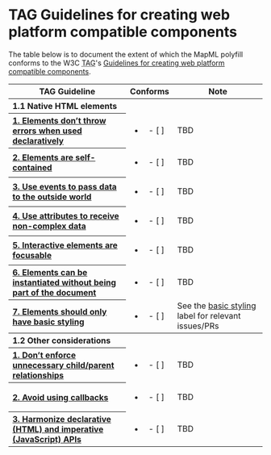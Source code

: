 # TAG Guidelines for creating web platform compatible components

The table below is to document the extent of which the MapML polyfill
conforms to the W3C <abbr title="Technical Architecture Group">TAG</abbr>'s
[Guidelines for creating web platform compatible components](https://www.w3.org/2001/tag/doc/webcomponents-design-guidelines/).

<table>
  <tr>
    <th scope="col">TAG Guideline</th>
    <th scope="col">Conforms</th>
    <th scope="col">Note</th>
  </tr>
  <tr>
    <th colspan="3" align="left">
      1.1 Native HTML elements
    </th>
  </tr>
  <tr>
    <th scope="row" align="left">
      <a href="https://www.w3.org/2001/tag/doc/webcomponents-design-guidelines/#:~:text=Elements%20don%E2%80%99t%20throw%20errors%20when%20used%20declaratively">
      1. Elements don’t throw errors when used declaratively
      </a>
    </th>
    <td align="center">
      <ul><li>- [ ] </li></ul>
    </td>
    <td>
      TBD
    </td>
  </tr>
  <tr>
    <th scope="row" align="left">
    <a href="https://www.w3.org/2001/tag/doc/webcomponents-design-guidelines/#:~:text=Elements%20are%20self-contained">
    2. Elements are self-contained
    </a>
    </th>
    <td align="center">
      <ul><li>- [ ] </li></ul>
    </td>
    <td>
      TBD
    </td>
  </tr>
  <tr>
    <th scope="row" align="left">
      <a href="https://www.w3.org/2001/tag/doc/webcomponents-design-guidelines/#:~:text=Use%20events%20to%20pass%20data%20to%20the%20outside%20world">
      3. Use events to pass data to the outside world
      </a>
    </th>
    <td align="center">
      <ul><li>- [ ] </li></ul>
    </td>
    <td>
      TBD
    </td>
  </tr>
  <tr>
    <th scope="row" align="left">
      <a href="https://www.w3.org/2001/tag/doc/webcomponents-design-guidelines/#:~:text=Use%20attributes%20to%20receive%20non-complex%20data">
      4. Use attributes to receive non-complex data
      </a>
    </th>
    <td align="center">
      <ul><li>- [ ] </li></ul>
    </td>
    <td>
      TBD
    </td>
  </tr>
  <tr>
    <th scope="row" align="left">
      <a href="https://www.w3.org/2001/tag/doc/webcomponents-design-guidelines/#:~:text=Interactive%20elements%20are%20focusable">
      5. Interactive elements are focusable
      </a>
    </th>
    <td align="center">
      <ul><li>- [ ] </li></ul>
    </td>
    <td>
      TBD
    </td>
  </tr>
  <tr>
    <th scope="row" align="left">
      <a href="https://www.w3.org/2001/tag/doc/webcomponents-design-guidelines/#:~:text=Elements%20can%20be%20instantiated%20without%20being%20part%20of%20the%20document">
      6. Elements can be instantiated without being part of the document
      </a>
    </th>
    <td align="center">
      <ul><li>- [ ] </li></ul>
    </td>
    <td>
      TBD
    </td>
  </tr>
  <tr>
    <th scope="row" align="left">
      <a href="https://www.w3.org/2001/tag/doc/webcomponents-design-guidelines/#:~:text=Elements%20should%20only%20have%20basic%20styling">
      7. Elements should only have basic styling
      </a>
    </th>
    <td align="center">
      <ul><li>- [ ] </li></ul>
    </td>
    <td>
      See the
      <a href="https://github.com/Maps4HTML/Web-Map-Custom-Element/labels/basic%20styling">basic styling</a>
      label for relevant issues/PRs
    </td>
  </tr>
  <tr>
    <th colspan="3" align="left">
      1.2 Other considerations
    </th>
  </tr>
  <tr>
    <th scope="row" align="left">
      <a href="https://www.w3.org/2001/tag/doc/webcomponents-design-guidelines/#:~:text=Don%E2%80%99t%20enforce%20unnecessary%20child/parent%20relationships">
      1. Don’t enforce unnecessary child/parent relationships
      </a>
    </th>
    <td align="center">
      <ul><li>- [ ] </li></ul>
    </td>
    <td>
      TBD
    </td>
  </tr>
  <tr>
    <th scope="row" align="left">
      <a href="https://www.w3.org/2001/tag/doc/webcomponents-design-guidelines/#:~:text=Avoid%20using%20callbacks">
      2. Avoid using callbacks
      </a>
    </th>
    <td align="center">
      <ul><li>- [ ] </li></ul>
    </td>
    <td>
      TBD
    </td>
  </tr>
  <tr>
    <th scope="row" align="left">
      <a href="https://www.w3.org/2001/tag/doc/webcomponents-design-guidelines/#:~:text=Harmonize%20declarative%20(HTML)%20and%20imperative%20(JavaScript)%20APIs">
      3. Harmonize declarative (HTML) and imperative (JavaScript) APIs
      </a>
    </th>
    <td align="center">
      <ul><li>- [ ] </li></ul>
    </td>
    <td>
      TBD
    </td>
  </tr>
</table>
